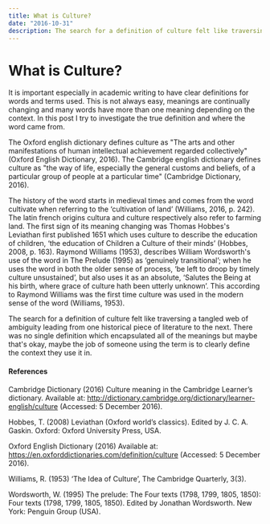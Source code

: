 ```yaml
---
title: What is Culture?
date: "2016-10-31"
description: The search for a definition of culture felt like traversing a tangled web of ambiguity leading from one historical piece of literature to the next.
---
```


# What is Culture?

It is important especially in academic writing to have clear definitions for words and terms used. This is not always easy, meanings are continually changing and many words have more than one meaning depending on the context. In this post I try to investigate the true definition and where the word came from.

The Oxford english dictionary defines culture as "The arts and other manifestations of human intellectual achievement regarded collectively" (Oxford English Dictionary, 2016). The Cambridge english dictionary defines culture as "the way of life, especially the general customs and beliefs, of a particular group of people at a particular time" (Cambridge Dictionary, 2016).

The history of the word starts in medieval times and comes from the word cultivate when referring to the ‘cultivation of land’ (Williams, 2016, p. 242). The latin french origins cultura and culture respectively also refer to farming land. The first sign of its meaning changing was Thomas Hobbes's Leviathan first published 1651 which uses culture to describe the education of children, ‘the education of Children a Culture of their minds’ (Hobbes, 2008, p. 163). Raymond Williams (1953), describes William Wordsworth's use of the word in The Prelude (1995) as ‘genuinely transitional’; when he uses the word in both the older sense of process, ‘be left to droop by timely culture unsustained’, but also uses it as an absolute, ‘Salutes the Being at his birth, where grace of culture hath been utterly unknown’. This according to Raymond Williams was the first time culture was used in the modern sense of the word (Williams, 1953).

The search for a definition of culture felt like traversing a tangled web of ambiguity leading from one historical piece of literature to the next. There was no single definition which encapsulated all of the meanings but maybe that's okay, maybe the job of someone using the term is to clearly define the context they use it in.

#### References

Cambridge Dictionary (2016) Culture meaning in the Cambridge Learner’s dictionary. Available at: http://dictionary.cambridge.org/dictionary/learner-english/culture (Accessed: 5 December 2016).

Hobbes, T. (2008) Leviathan (Oxford world’s classics). Edited by J. C. A. Gaskin. Oxford: Oxford University Press, USA.

Oxford English Dictionary (2016) Available at: https://en.oxforddictionaries.com/definition/culture (Accessed: 5 December 2016).

Williams, R. (1953) ‘The Idea of Culture’, The Cambridge Quarterly, 3(3).

Wordsworth, W. (1995) The prelude: The Four texts (1798, 1799, 1805, 1850): Four texts (1798, 1799, 1805, 1850). Edited by Jonathan Wordsworth. New York: Penguin Group (USA).
